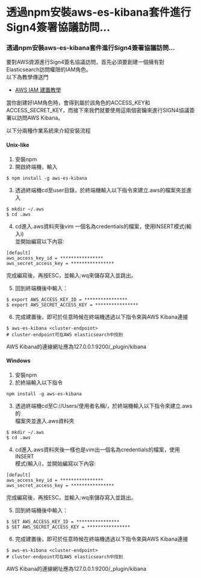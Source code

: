 # 透過npm安裝aws-es-kibana套件進行Sign4簽署協議訪問...

### 透過npm安裝aws-es-kibana套件進行Sign4簽署協議訪問...

要對AWS資源進行Sign4簽名協議訪問，首先必須要創建一個擁有對Elasticsearch訪問權限的IAM角色。  
以下為教學傳送門

* [AWS IAM 建置教學](aws-iam-jian-zhi-jiao-xue.md)

當你創建好IAM角色時，會得到屬於該角色的ACCESS\_KEY和ACCESS\_SECRET\_KEY，而接下來我們就要使用這兩個密鑰來進行SIGN4協議簽署以訪問AWS Kibana。

以下分兩種作業系統來介紹安裝流程

#### Unix-like

1. 安裝npm
2. 開啟終端機，輸入

```text
$ npm install -g aws-es-kibana
```

3. 透過終端機cd至user目錄，於終端機輸入以下指令來建立.aws的檔案夾並進入

```text
$ mkdir ~/.aws 
$ cd .aws
```

4. cd進入.aws資料夾後vim 一個名為credentials的檔案，使用INSERT模式\(輸入i\)  
   並開始編寫以下內容: 

```text
[default] 
aws_access_key_id = ****************
aws_secret_access_key = ****************
```
   完成編寫後，再按ESC，並輸入:wq來儲存寫入並跳出。

5. 回到終端機後中輸入：

```text
$ export AWS_ACCESS_KEY_ID = ****************
$ export AWS_SECRET_ACCESS_KEY = ****************
```

6. 完成建置後，即可於任意時候在終端機透過以下指令來與AWS Kibana連接

```text
$ aws-es-kibana <cluster-endpoint>
# cluster-endpoint可在AWS elasticsearch中找到
```

AWS Kibana的連線網址應為127.0.0.1:9200/\_plugin/kibana

#### Windows

1. 安裝npm
2. 於終端輸入以下指令

```text
npm install -g aws-es-kibana
```

3. 透過終端機cd至C://Users/使用者名稱/，於終端機輸入以下指令來建立.aws的  
   檔案夾並進入.aws資料夾

```text
$ mkdir ~/.aws 
$ cd .aws
```

4. cd進入.aws資料夾後一樣也是vim出一個名為credentials的檔案，使用INSERT  
   模式\(輸入i\)，並開始編寫以下內容: 

```text
[default] 
aws_access_key_id = ****************
aws_secret_access_key = ****************
```
   完成編寫後，再按ESC，並輸入:wq來儲存寫入並跳出。  
  
5. 回到終端機後中輸入：

```text
$ SET AWS_ACCESS_KEY_ID = ****************
$ SET AWS_SECRET_ACCESS_KEY = ****************
```

6. 完成建置後，即可於任意時候在終端機透過以下指令來與AWS Kibana連接

```text
$ aws-es-kibana <cluster-endpoint>
# cluster-endpoint可在AWS elasticsearch中找到
```

AWS Kibana的連線網址應為127.0.0.1:9200/\_plugin/kibana

